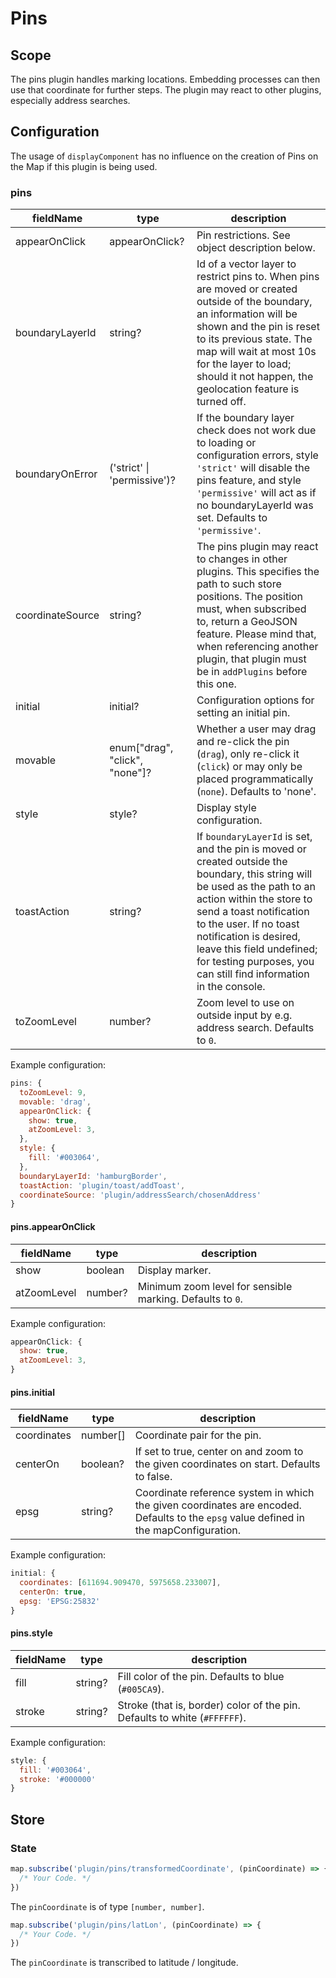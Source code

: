 # Pins

## Scope

The pins plugin handles marking locations. Embedding processes can then use that coordinate for further steps. The plugin may react to other plugins, especially address searches.

## Configuration

The usage of `displayComponent` has no influence on the creation of Pins on the Map if this plugin is being used.

### pins

| fieldName | type | description |
| - | - | - |
| appearOnClick | appearOnClick? | Pin restrictions. See object description below. |
| boundaryLayerId | string? | Id of a vector layer to restrict pins to. When pins are moved or created outside of the boundary, an information will be shown and the pin is reset to its previous state. The map will wait at most 10s for the layer to load; should it not happen, the geolocation feature is turned off. |
| boundaryOnError | ('strict' \| 'permissive')? | If the boundary layer check does not work due to loading or configuration errors, style `'strict'` will disable the pins feature, and style `'permissive'` will act as if no boundaryLayerId was set. Defaults to `'permissive'`. |
| coordinateSource | string? | The pins plugin may react to changes in other plugins. This specifies the path to such store positions. The position must, when subscribed to, return a GeoJSON feature. Please mind that, when referencing another plugin, that plugin must be in `addPlugins` before this one. |
| initial | initial? | Configuration options for setting an initial pin. |
| movable | enum["drag", "click", "none"]? | Whether a user may drag and re-click the pin (`drag`), only re-click it (`click`) or may only be placed programmatically (`none`). Defaults to 'none'. |
| style | style? | Display style configuration. |
| toastAction | string? | If `boundaryLayerId` is set, and the pin is moved or created outside the boundary, this string will be used as the path to an action within the store to send a toast notification to the user. If no toast notification is desired, leave this field undefined; for testing purposes, you can still find information in the console. |
| toZoomLevel | number? | Zoom level to use on outside input by e.g. address search. Defaults to `0`. |


Example configuration:
```js
pins: {
  toZoomLevel: 9,
  movable: 'drag',
  appearOnClick: {
    show: true,
    atZoomLevel: 3,
  },
  style: {
    fill: '#003064',
  },
  boundaryLayerId: 'hamburgBorder',
  toastAction: 'plugin/toast/addToast',
  coordinateSource: 'plugin/addressSearch/chosenAddress'
}

```

#### pins.appearOnClick

| fieldName | type | description |
| - | - | - |
| show | boolean | Display marker. |
| atZoomLevel | number? | Minimum zoom level for sensible marking. Defaults to `0`. |

Example configuration:
```js
appearOnClick: {
  show: true,
  atZoomLevel: 3,
}
```

#### pins.initial

| fieldName | type | description |
| - | - | - |
| coordinates | number[] | Coordinate pair for the pin. |
| centerOn | boolean? | If set to true, center on and zoom to the given coordinates on start. Defaults to false. |
| epsg | string? | Coordinate reference system in which the given coordinates are encoded. Defaults to the `epsg` value defined in the mapConfiguration. |

Example configuration:
```js
initial: {
  coordinates: [611694.909470, 5975658.233007],
  centerOn: true,
  epsg: 'EPSG:25832'
}
```

#### pins.style

| fieldName | type | description |
| - | - | - |
| fill | string? | Fill color of the pin. Defaults to blue (`#005CA9`). |
| stroke | string? | Stroke (that is, border) color of the pin. Defaults to white (`#FFFFFF`). |

Example configuration:
```js
style: {
  fill: '#003064',
  stroke: '#000000'
}
```

## Store

### State

```js
map.subscribe('plugin/pins/transformedCoordinate', (pinCoordinate) => {
  /* Your Code. */
})
```

The `pinCoordinate` is of type `[number, number]`.

```js
map.subscribe('plugin/pins/latLon', (pinCoordinate) => {
  /* Your Code. */
})
```

The `pinCoordinate` is transcribed to latitude / longitude.
